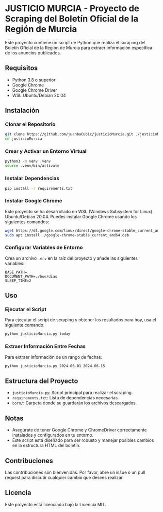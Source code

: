 
# JUSTICIO MURCIA - Proyecto de Scraping del Boletín Oficial de la Región de Murcia

Este proyecto contiene un script de Python que realiza el scraping del Boletín Oficial de la Región de Murcia para extraer información específica de los anuncios publicados.

## Requisitos

- Python 3.8 o superior
- Google Chrome
- Google Chrome Driver
- WSL Ubuntu/Debian 20.04

## Instalación

### Clonar el Repositorio

```bash
git clone https://github.com/juanbaCubic/justicioMurcia.git ./justicioMurcia
cd justicioMurcia
```

### Crear y Activar un Entorno Virtual

```bash
python3 -m venv .venv
source .venv/bin/activate
```

### Instalar Dependencias

```bash
pip install -r requirements.txt
```

### Instalar Google Chrome

Este proyecto se ha desarrollado en WSL (Windows Subsystem for Linux) Ubuntu/Debian 20.04. Puedes instalar Google Chrome usando los siguientes comandos:

```bash
wget https://dl.google.com/linux/direct/google-chrome-stable_current_amd64.deb
sudo apt install ./google-chrome-stable_current_amd64.deb
```

### Configurar Variables de Entorno

Crea un archivo `.env` en la raíz del proyecto y añade las siguientes variables:

```
BASE_PATH=.
DOCUMENT_PATH=./boe/dias
SLEEP_TIME=2
```

## Uso

### Ejecutar el Script

Para ejecutar el script de scraping y obtener los resultados para hoy, usa el siguiente comando:

```bash
python justicioMurcia.py today
```

### Extraer Información Entre Fechas

Para extraer información de un rango de fechas:

```bash
python justicioMurcia.py 2024-06-01 2024-06-15
```

## Estructura del Proyecto

- `justicioMurcia.py`: Script principal para realizar el scraping.
- `requirements.txt`: Lista de dependencias necesarias.
- `borm/`: Carpeta donde se guardarán los archivos descargados.

## Notas

- Asegúrate de tener Google Chrome y ChromeDriver correctamente instalados y configurados en tu entorno.
- Este script está diseñado para ser robusto y manejar posibles cambios en la estructura HTML del boletín.

## Contribuciones

Las contribuciones son bienvenidas. Por favor, abre un issue o un pull request para discutir cualquier cambio que desees realizar.

## Licencia

Este proyecto está licenciado bajo la Licencia MIT.
